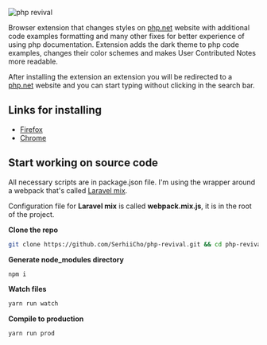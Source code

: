 ![php revival](https://raw.githubusercontent.com/SerhiiCho/php_revival/master/art/php-revival-promo-big.png)

Browser extension that changes styles on [php.net](https://www.php.net) website with additional code examples formatting and many other fixes for better experience of using php documentation. Extension adds the dark theme to php code examples, changes their color schemes and makes User Contributed Notes more readable.

After installing the extension an extension you will be redirected to a [php.net](https://www.php.net) website and you can start typing without clicking in the search bar.

## Links for installing

- [Firefox](https://addons.mozilla.org/en-US/firefox/addon/php-revival)
- [Chrome](https://chrome.google.com/webstore/detail/php-revival/fceclmihdanbepiogjoeiolnpkalcjpe)

## Start working on source code

All necessary scripts are in package.json file. I'm using the wrapper around a webpack that's called [Laravel mix](https://laravel-mix.com/). 

Configuration file for __Laravel mix__ is called __webpack.mix.js__, it is in the root of the project.

**Clone the repo**
```bash
git clone https://github.com/SerhiiCho/php-revival.git && cd php-revival
```

**Generate node_modules directory**
```bash
npm i
```

**Watch files**
```bash
yarn run watch
```

**Compile to production**
```bash
yarn run prod
```
